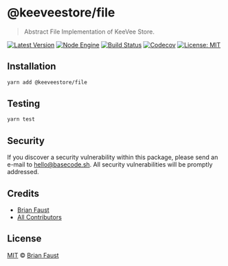 # @keeveestore/file

> Abstract File Implementation of KeeVee Store.

[![Latest Version](https://badgen.now.sh/npm/v/@keeveestore/file)](https://www.npmjs.com/package/@keeveestore/file)
[![Node Engine](https://badgen.now.sh/npm/node/@keeveestore/file)](https://www.npmjs.com/package/@keeveestore/file)
[![Build Status](https://badgen.now.sh/circleci/github/keeveestore/file)](https://circleci.com/gh/keeveestore/file)
[![Codecov](https://badgen.now.sh/codecov/c/github/keeveestore/file)](https://codecov.io/gh/keeveestore/file)
[![License: MIT](https://badgen.now.sh/badge/license/MIT/green)](https://opensource.org/licenses/MIT)

## Installation

```bash
yarn add @keeveestore/file
```

## Testing

```bash
yarn test
```

## Security

If you discover a security vulnerability within this package, please send an e-mail to hello@basecode.sh. All security vulnerabilities will be promptly addressed.

## Credits

-   [Brian Faust](https://github.com/faustbrian)
-   [All Contributors](../../../../contributors)

## License

[MIT](LICENSE) © [Brian Faust](https://basecode.sh)
